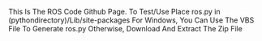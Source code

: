 This Is The ROS Code Github Page.
To Test/Use Place ros.py in (pythondirectory)/Lib/site-packages
For Windows, You Can Use The VBS File To Generate ros.py
Otherwise, Download And Extract The Zip File
